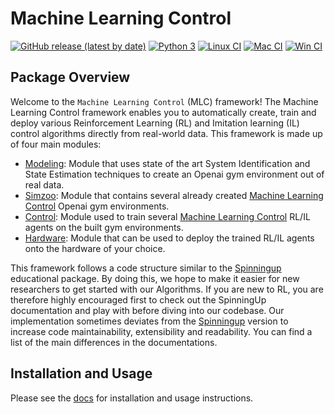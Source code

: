 # Machine Learning Control

[![GitHub release (latest by date)](https://img.shields.io/github/v/release/rickstaa/machine-learning-control)](https://github.com/rickstaa/panda-autograsp/releases)
[![Python 3](https://img.shields.io/badge/Python-3.9%20%7C%203.8%20%7C%203.7%20%7C%203.6-green)](https://www.python.org/)
[![Linux CI](https://github.com/rickstaa/machine-learning-control/workflows/Linux%20CI/badge.svg)](https://github.com/rickstaa/machine-learning-control/actions?query=workflow%3A%22Linux+CI%22)
[![Mac CI](https://github.com/rickstaa/machine-learning-control/workflows/Mac%20CI/badge.svg)](https://github.com/rickstaa/machine-learning-control/actions?query=workflow%3A%22Mac+CI%22)
[![Win CI](https://github.com/rickstaa/machine-learning-control/workflows/Win%20CI/badge.svg)](https://github.com/rickstaa/machine-learning-control/actions?query=workflow%3A%22Win+CI%22)

## Package Overview

Welcome to the `Machine Learning Control` (MLC) framework! The Machine Learning Control framework enables
you to automatically create, train and deploy various Reinforcement Learning (RL) and
Imitation learning (IL) control algorithms directly from real-world data. This framework
is made up of four main modules:

-   [Modeling](./machine_learning_control/modeling): Module that uses state of the art System Identification and State Estimation techniques to create an Openai gym environment out of real data.
-   [Simzoo](https://github.com/rickstaa/simzoo): Module that contains several already created [Machine Learning Control](https://rickstaa.github.io/machine-learning-control/simzoo/simzoo.html) Openai gym environments.
-   [Control](./machine_learning_control/control): Module used to train several [Machine Learning Control](https://rickstaa.github.io/machine-learning-control/control/control.html) RL/IL agents on the built gym environments.
-   [Hardware](./machine_learning_control/hardware): Module that can be used to deploy the trained RL/IL agents onto the hardware of your choice.

This framework follows a code structure similar to the [Spinningup](https://spinningup.openai.com/en/latest/) educational package. By doing this, we hope to make it easier for new researchers to get started with our Algorithms. If you are new to RL, you are therefore highly encouraged first to check out the SpinningUp documentation and play with before diving into our codebase. Our implementation sometimes deviates from the [Spinningup](https://spinningup.openai.com/en/latest/) version to increase code maintainability, extensibility and readability. You can find a list of the main differences in the documentations.

## Installation and Usage

Please see the [docs](https://rickstaa.github.io/machine-learning-control/) for installation and usage instructions.
